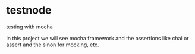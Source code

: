 # testnode
testing with mocha

In this project we will see mocha framework and the assertions like chai or assert and the sinon for mocking, etc.
